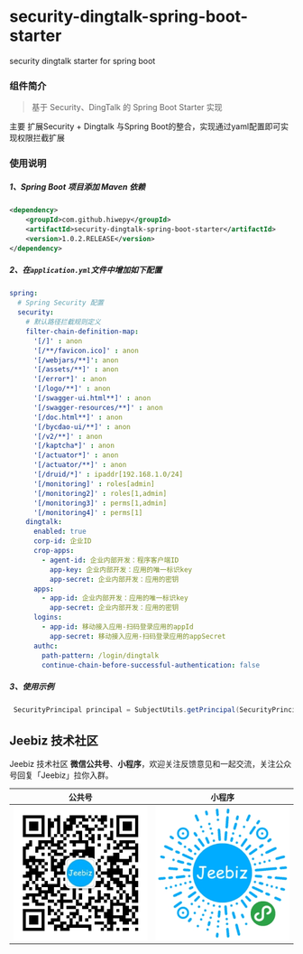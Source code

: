 # security-dingtalk-spring-boot-starter

security dingtalk starter for spring boot

### 组件简介

> 基于 Security、DingTalk 的 Spring Boot Starter 实现

主要 扩展Security + Dingtalk 与Spring Boot的整合，实现通过yaml配置即可实现权限拦截扩展

### 使用说明

##### 1、Spring Boot 项目添加 Maven 依赖

``` xml
<dependency>
	<groupId>com.github.hiwepy</groupId>
	<artifactId>security-dingtalk-spring-boot-starter</artifactId>
	<version>1.0.2.RELEASE</version>
</dependency>
```

##### 2、在`application.yml`文件中增加如下配置

```yaml
spring:
  # Spring Security 配置
  security:
    # 默认路径拦截规则定义
    filter-chain-definition-map:
      '[/]' : anon
      '[/**/favicon.ico]' : anon
      '[/webjars/**]': anon
      '[/assets/**]' : anon
      '[/error*]' : anon
      '[/logo/**]' : anon
      '[/swagger-ui.html**]' : anon
      '[/swagger-resources/**]' : anon
      '[/doc.html**]' : anon
      '[/bycdao-ui/**]' : anon
      '[/v2/**]' : anon
      '[/kaptcha*]' : anon
      '[/actuator*]' : anon
      '[/actuator/**]' : anon
      '[/druid/*]' : ipaddr[192.168.1.0/24]
      '[/monitoring]' : roles[admin]
      '[/monitoring2]' : roles[1,admin]
      '[/monitoring3]' : perms[1,admin]
      '[/monitoring4]' : perms[1]
    dingtalk:
      enabled: true
      corp-id: 企业ID
      crop-apps:
        - agent-id: 企业内部开发：程序客户端ID
          app-key: 企业内部开发：应用的唯一标识key
          app-secret: 企业内部开发：应用的密钥
      apps:
        - app-id: 企业内部开发：应用的唯一标识key
          app-secret: 企业内部开发：应用的密钥
      logins:
        - app-id: 移动接入应用-扫码登录应用的appId
          app-secret: 移动接入应用-扫码登录应用的appSecret
      authc:
        path-pattern: /login/dingtalk
        continue-chain-before-successful-authentication: false
```

##### 3、使用示例

```java
 SecurityPrincipal principal = SubjectUtils.getPrincipal(SecurityPrincipal.class);
```

## Jeebiz 技术社区

Jeebiz 技术社区 **微信公共号**、**小程序**，欢迎关注反馈意见和一起交流，关注公众号回复「Jeebiz」拉你入群。

|公共号|小程序|
|---|---|
| ![](https://raw.githubusercontent.com/hiwepy/static/main/images/qrcode_for_gh_1d965ea2dfd1_344.jpg)| ![](https://raw.githubusercontent.com/hiwepy/static/main/images/gh_09d7d00da63e_344.jpg)|


